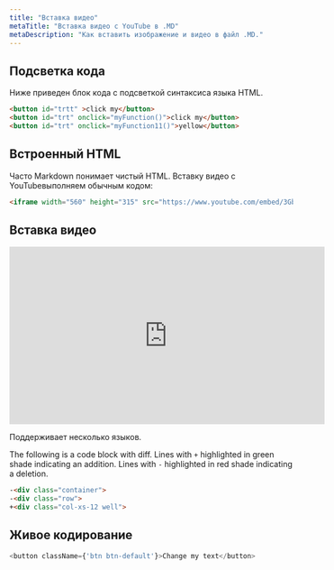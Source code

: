 ```yaml
---
title: "Вставка видео"
metaTitle: "Вставка видео с YouTube в .MD"
metaDescription: "Как вставить изображение и видео в файл .MD."
---
```


## Подсветка кода

Ниже приведен блок кода с подсветкой синтаксиса языка HTML.

```html 
<button id="trtt" >click my</button>
<button id="trt" onclick="myFunction()">click my</button>
<button id="trt" onclick="myFunction11()">yellow</button>
```

## Встроенный HTML
Часто Markdown понимает чистый HTML.
Вставку видео с YouTubeвыполняем обычным кодом:

```html 
<iframe width="560" height="315" src="https://www.youtube.com/embed/3Gb1Ajr0gwk" frameborder="0" allow="accelerometer; autoplay; encrypted-media; gyroscope; picture-in-picture" allowfullscreen></iframe>
```

## Вставка видео

<iframe width="560" height="315" src="https://www.youtube.com/embed/3Gb1Ajr0gwk" frameborder="0" allow="accelerometer; autoplay; encrypted-media; gyroscope; picture-in-picture" allowfullscreen></iframe>

Поддерживает несколько языков.

The following is a code block with diff. Lines with `+` highlighted in green shade indicating an addition. Lines with `-` highlighted in red shade indicating a deletion.

```html
-<div class="container">
-<div class="row">
+<div class="col-xs-12 well">
```

## Живое кодирование

```javascript react-live=true
<button className={'btn btn-default'}>Change my text</button>
```

